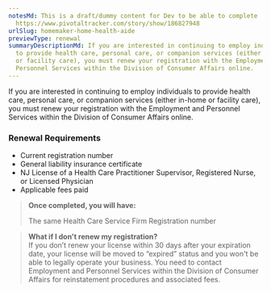 ```yaml
---
notesMd: This is a draft/dummy content for Dev to be able to complete
  https://www.pivotaltracker.com/story/show/186827948
urlSlug: homemaker-home-health-aide
previewType: renewal
summaryDescriptionMd: If you are interested in continuing to employ individuals
  to provide health care, personal care, or companion services (either in-home
  or facility care), you must renew your registration with the Employment and
  Personnel Services within the Division of Consumer Affairs online.
---
```

If you are interested in continuing to employ individuals to provide health care, personal care, or companion services (either in-home or facility care), you must renew your registration with the Employment and Personnel Services within the Division of Consumer Affairs online.

### Renewal Requirements
* Current registration number
* General liability insurance certificate
* NJ License of a Health Care Practitioner Supervisor, Registered Nurse, or Licensed Physician
* Applicable fees paid

> **Once completed, you will have:**
>
> The same Health Care Service Firm Registration number

> **What if I don't renew my registration?**\
> If you don’t renew your license within 30 days after your expiration date, your license will be moved to “expired” status and you won't be able to legally operate your business. You need to contact Employment and Personnel Services within the Division of Consumer Affairs for reinstatement procedures and associated fees.
